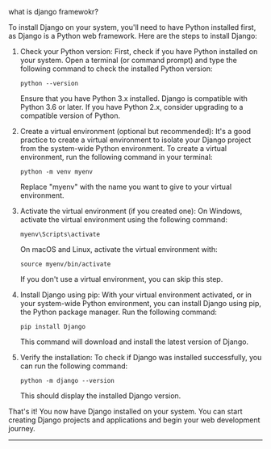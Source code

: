 what is django framewokr?

To install Django on your system, you'll need to have Python installed first, as Django is a Python web framework. Here are the steps to install Django:

1. Check your Python version:
   First, check if you have Python installed on your system. Open a terminal (or command prompt) and type the following command to check the installed Python version:

   ```
   python --version
   ```

   Ensure that you have Python 3.x installed. Django is compatible with Python 3.6 or later. If you have Python 2.x, consider upgrading to a compatible version of Python.

2. Create a virtual environment (optional but recommended):
   It's a good practice to create a virtual environment to isolate your Django project from the system-wide Python environment. To create a virtual environment, run the following command in your terminal:

   ```
   python -m venv myenv
   ```

   Replace "myenv" with the name you want to give to your virtual environment.

3. Activate the virtual environment (if you created one):
   On Windows, activate the virtual environment using the following command:

   ```
   myenv\Scripts\activate
   ```

   On macOS and Linux, activate the virtual environment with:

   ```
   source myenv/bin/activate
   ```

   If you don't use a virtual environment, you can skip this step.

4. Install Django using pip:
   With your virtual environment activated, or in your system-wide Python environment, you can install Django using pip, the Python package manager. Run the following command:

   ```
   pip install Django
   ```

   This command will download and install the latest version of Django.

5. Verify the installation:
   To check if Django was installed successfully, you can run the following command:

   ```
   python -m django --version
   ```

   This should display the installed Django version.

That's it! You now have Django installed on your system. You can start creating Django projects and applications and begin your web development journey.

-------------------------------------------------------------------------------------------------------------------------------------------------------------------------------------------
